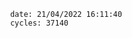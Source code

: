 

                date: 21/04/2022 16:11:40
                cycles: 37140

                         